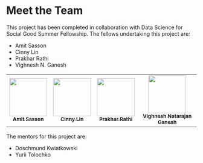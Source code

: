 # Meet the Team

This project has been completed in collaboration with Data Science for Social Good Summer Fellowship. The fellows undertaking this project are: 

- Amit Sasson
- Cinny Lin 
- Prakhar Rathi 
- Vighnesh N. Ganesh

<table>
  <tr>
    <td align="center"><a href="https://github.com/amitSasson"><img src="https://avatars.githubusercontent.com/u/44767201?v=4" width="100px;" alt=""/><br /><sub><b>Amit Sasson</b></sub></a><br /></td>
    <td align="center"><a href="https://github.com/CinnyLin"><img src="https://avatars.githubusercontent.com/u/45028889?v=4" width="100px;" alt=""/><br /><sub><b>Cinny Lin</b></sub></a><br /></td>
    <td align="center"><a href="https://github.com/prakharrathi25"><img src="https://avatars.githubusercontent.com/u/38958532?v=4" width="100px;" alt=""/><br /><sub><b>Prakhar Rathi</b></sub></a><br /></td> 
    <td align="center"><a href="https://github.com/VighneshNatarajanGanesh"><img src="https://avatars.githubusercontent.com/u/54685275?v=4" width="100px;" alt=""/><br /><sub><b>Vighnesh Natarajan Ganesh</b></sub></a><br /></td> 
  </tr>
</table>

The mentors for this project are:

- Doschmund Kwiatkowski
- Yurii Tolochko
